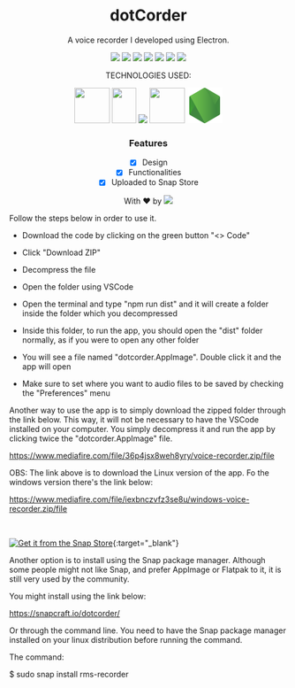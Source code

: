 <h1 align="center">dotCorder</h1>

<p align="center">A voice recorder I developed using Electron.</p>

<div align="center">

<img src="https://img.shields.io/badge/os-Linux-green" /> <img src="https://img.shields.io/badge/os-Windows-blue" /> <img src="https://img.shields.io/badge/release-v1.0.0-blue" /> <a href="https://www.npmjs.com/"><img src="https://img.shields.io/badge/npm-v9.3.1-red" /></a> <a href="https://nodejs.org/en/"><img src="https://img.shields.io/badge/node.js-v.18.14.0-brightgreen" /></a> <img src="https://img.shields.io/badge/license-MIT-blue" /> <img src="https://img.shields.io/badge/Electron-v22.1.0-cyan" />

TECHNOLOGIES USED:

<a><img src="https://upload.wikimedia.org/wikipedia/commons/thumb/6/61/HTML5_logo_and_wordmark.svg/2048px-HTML5_logo_and_wordmark.svg.png" style="width: 64px; height: 64px;" /></a>
<a><img src="https://upload.wikimedia.org/wikipedia/commons/thumb/d/d5/CSS3_logo_and_wordmark.svg/1452px-CSS3_logo_and_wordmark.svg.png" style="width: 44px; height: 64px;" /></a>
<a target="_blank" href="https://developer.mozilla.org/en-US/docs/Web/JavaScript"><img src="https://upload.wikimedia.org/wikipedia/commons/thumb/6/6a/JavaScript-logo.png/64px-JavaScript-logo.png" /></a>
<a href="https://www.electronjs.org/" target="_blank"><img src="https://upload.wikimedia.org/wikipedia/commons/thumb/9/91/Electron_Software_Framework_Logo.svg/2048px-Electron_Software_Framework_Logo.svg.png" style="width: 64px; height: 64px;" /></a>
<a href="https://nodejs.org/"><img src="https://raw.githubusercontent.com/devicons/devicon/master/icons/nodejs/nodejs-original.svg" style="width: 64px; height: 64px;" /></a>

### Features

- [x] Design
- [x] Functionalities
- [x] Uploaded to Snap Store

</div>

<p align="center">With ❤ by <img src=https://img.shields.io/badge/-dotExtension-black /> <p/>



<p>Follow the steps below in order to use it.</p>

- Download the code by clicking on the green button "<> Code"

- Click "Download ZIP"

- Decompress the file

- Open the folder using VSCode

- Open the terminal and type "npm run dist" and it will create a folder inside the folder which you decompressed

- Inside this folder, to run the app, you should open the "dist" folder normally, as if you were to open any other folder

- You will see a file named "dotcorder.AppImage". Double click it and the app will open

- Make sure to set where you want to audio files to be saved by checking the "Preferences" menu


Another way to use the app is to simply download the zipped folder through the link below. This way, it will not be necessary to have the VSCode installed on your computer. You simply decompress it and run the app by clicking twice the "dotcorder.AppImage" file.

https://www.mediafire.com/file/36p4jsx8weh8yry/voice-recorder.zip/file

OBS: The link above is to download the Linux version of the app. Fo the windows version there's the link below:

https://www.mediafire.com/file/iexbnczvfz3se8u/windows-voice-recorder.zip/file

<br>


[![Get it from the Snap Store](https://snapcraft.io/static/images/badges/en/snap-store-white.svg)](https://snapcraft.io/dotcorder){:target="_blank"}

Another option is to install using the Snap package manager. Although some people might not like Snap, and prefer AppImage or Flatpak to it, it is still very used by the community.

You might install using the link below:

<a target="_blank">https://snapcraft.io/dotcorder/</a>


Or through the command line. You need to have the Snap package manager installed on your linux distribution before running the command.

The command:

$ sudo snap install rms-recorder
